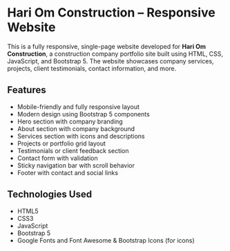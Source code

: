 # Hari Om Construction – Responsive Website

This is a fully responsive, single-page website developed for **Hari Om Construction**, a construction company portfolio site built using HTML, CSS, JavaScript, and Bootstrap 5. The website showcases company services, projects, client testimonials, contact information, and more.

## Features

- Mobile-friendly and fully responsive layout
- Modern design using Bootstrap 5 components
- Hero section with company branding
- About section with company background
- Services section with icons and descriptions
- Projects or portfolio grid layout
- Testimonials or client feedback section
- Contact form with validation
- Sticky navigation bar with scroll behavior
- Footer with contact and social links

## Technologies Used

- HTML5
- CSS3
- JavaScript
- Bootstrap 5
- Google Fonts and Font Awesome & Bootstrap Icons (for icons)
